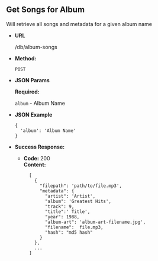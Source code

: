 **Get Songs for Album**
----
  Will retrieve all songs and metadata for a given album name

* **URL**

  /db/album-songs

* **Method:**

  `POST`

*  **JSON Params**

   **Required:**

   `album` - Album Name

* **JSON Example**

  ```
  {
    'album': 'Album Name'
  }
  ```

* **Success Response:**

  * **Code:** 200 <br />
    **Content:**

    ```
      [
        {
          "filepath": 'path/to/file.mp3',
          "metadata": {
            "artist": 'Artist',
            "album": 'Greatest Hits',
            "track": 9,
            "title":' Title',
            "year": 1988,
            "album-art": 'album-art-filename.jpg',
            "filename":  file.mp3,
            "hash": "md5 hash"
          }
        },
        ...
      ]
    ```
